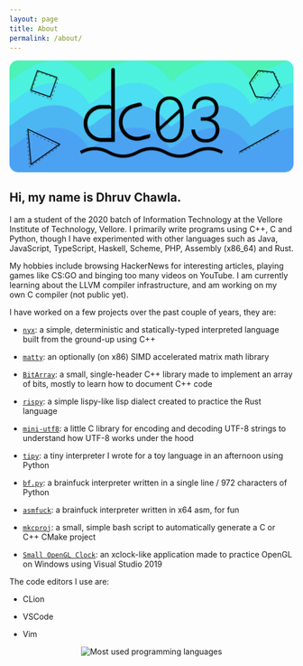 ```yaml
---
layout: page
title: About
permalink: /about/
---
```


<div style="margin-bottom: 10px; margin-top: 15px">
  <img src="/assets/images/logos/header.png" style="border-radius: 15px">
</div>

## Hi, my name is Dhruv Chawla.

I am a student of the 2020 batch of Information Technology at the Vellore Institute of Technology, Vellore. I primarily write programs using C++, C and Python, though I have experimented with other languages such as Java, JavaScript, TypeScript, Haskell, Scheme, PHP, Assembly (x86_64) and Rust.

My hobbies include browsing HackerNews for interesting articles, playing games like CS:GO and binging too many videos on YouTube. I am currently learning about the LLVM compiler infrastructure, and am working on my own C compiler (not public yet).

I have worked on a few projects over the past couple of years, they are:

- [`nyx`][nyx-link]: a simple, deterministic and statically-typed interpreted language built from the ground-up using C++

- [`matty`][matty-link]: an optionally (on x86) SIMD accelerated matrix math library

- [`BitArray`][bitarray-link]: a small, single-header C++ library made to implement an array of bits, mostly to learn how to document C++ code

- [`rispy`][rispy-link]: a simple lispy-like lisp dialect created to practice the Rust language

- [`mini-utf8`][mini-utf8-link]: a little C library for encoding and decoding UTF-8 strings to understand how UTF-8 works under the hood

- [`tipy`][tipy-link]: a tiny interpreter I wrote for a toy language in an afternoon using Python

- [`bf.py`][bf.py-link]: a brainfuck interpreter written in a single line / 972 characters of Python

- [`asmfuck`][asmfuck-link]: a brainfuck interpreter written in x64 asm, for fun

- [`mkcproj`][mkcproj-link]: a small, simple bash script to automatically generate a C or C++ CMake project

- [`Small OpenGL Clock`][small-opengl-clock-link]: an xclock-like application made to practice OpenGL on Windows using Visual Studio 2019

[nyx-link]: https://github.com/dc03/nyx
[matty-link]: https://github.com/dc03/matty
[bitarray-link]: https://github.com/dc03/BitArray
[rispy-link]: https://github.com/dc03/rispy
[mini-utf8-link]: https://github.com/dc03/mini-utf8
[tipy-link]: https://github.com/dc03/tipy
[bf.py-link]: https://github.com/dc03/bf.py
[asmfuck-link]: https://github.com/dc03/asmfuck
[mkcproj-link]: https://github.com/dc03/mkcproj
[small-opengl-clock-link]: https://github.com/dc03/Small-OpenGL-clock

The code editors I use are:
- CLion

- VSCode

- Vim

<div style="display: flex; width: 100%; justify-content: center">
  <img
    src="https://github-readme-stats.vercel.app/api/top-langs/?username=dc03&layout=compact"
    class="languages"
    alt="Most used programming languages"
  />
</div>
